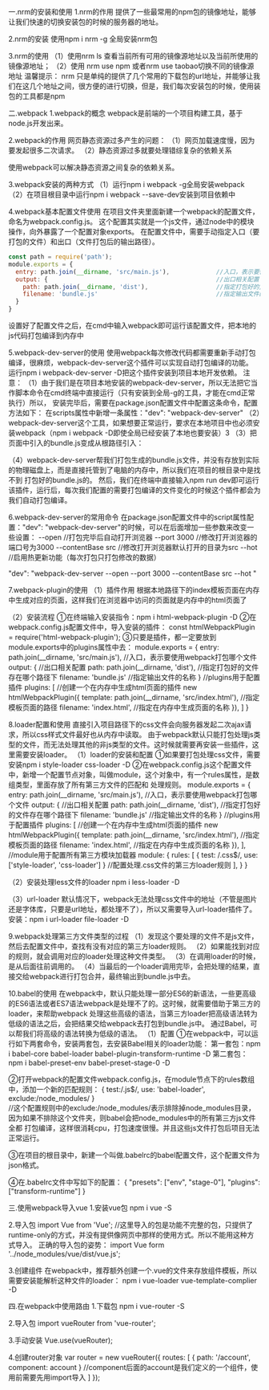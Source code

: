 一.nrm的安装和使用
1.nrm的作用
提供了一些最常用的npm包的镜像地址，能够让我们快速的切换安装包的时候的服务器的地址。

2.nrm的安装
使用npm i nrm -g 全局安装nrm包

3.nrm的使用
（1）使用nrm ls 查看当前所有可用的镜像源地址以及当前所使用的镜像源地址；
（2）使用 nrm use npm 或者nrm use taobao切换不同的镜像源地址
温馨提示：
nrm 只是单纯的提供了几个常用的下载包的url地址，并能够让我们在这几个地址之间，很方便的进行切换，但是，我们每次安装包的时候，使用装包的工具都是npm


二.webpack
1.webpack的概念
webpack是前端的一个项目构建工具，基于node.js开发出来。

2.webpack的作用
网页静态资源过多产生的问题：
（1）网页加载速度慢，因为要发起很多二次请求。
（2）静态资源过多就要处理错综复杂的依赖关系

使用webpack可以解决静态资源之间复杂的依赖关系。

3.webpack安装的两种方式
（1）运行npm i webpack -g全局安装webpack
（2）在项目根目录中运行npm i webpack --save-dev安装到项目依赖中

4.webpack基本配置文件使用
在项目文件夹里面新建一个webpack的配置文件，命名为webpack.config.js。
这个配置其实就是一个js文件，通过node中的模块操作，向外暴露了一个配置对象exports。
在配置文件中，需要手动指定入口（要打包的文件）和出口（文件打包后的输出路径）。
```javascript
const path = require('path');
module.exports = {
  entry: path.join(__dirname, 'src/main.js'),             //入口，表示要使用webpack打包哪个文件
  output: {                                               //出口相关配置
    path: path.join(__dirname, 'dist'),                   //指定打包好的文件存在哪个路径下
    filename: 'bundle.js'                                 //指定输出文件的名称
  }
}
```
设置好了配置文件之后，在cmd中输入webpack即可运行该配置文件，把本地的js代码打包编译到内存中

5.webpack-dev-server的使用
使用webpack每次修改代码都需要重新手动打包编译，很麻烦，webpack-dev-server这个插件可以实现自动打包编译的功能。
运行npm i webpack-dev-server -D把这个插件安装到项目本地开发依赖。
注意：
（1）由于我们是在项目本地安装的webpack-dev-server，所以无法把它当作脚本命令在cmd终端中直接运行（只有安装到全局-g的工具，才能在cmd正常执行）所以，
安装完毕后，需要在package.json配置文件中配置这条命令，配置方法如下：
在scripts属性中新增一条属性："dev": "webpack-dev-server"
（2）webpack-dev-server这个工具，如果想要正常运行，要求在本地项目中也必须安装webpack（npm i webpack -D即使全局已经安装了本地也要安装）3
（3）把页面中引入的bundle.js变成从根路径引入：
<script src="/bundle.js"></script>
（4）webpack-dev-server帮我们打包生成的bundle.js文件，并没有存放到实际的物理磁盘上，而是直接托管到了电脑的内存中，所以我们在项目的根目录中是找不到
打包好的bundle.js的。
然后，我们在终端中直接输入npm run dev即可运行该插件，运行后，每次我们配置的需要打包编译的文件变化的时候这个插件都会为我们自动打包编译。

6.webpack-dev-server的常用命令
在package.json配置文件中的script属性配置："dev": "webpack-dev-server"的时候，可以在后面增加一些参数来改变一些设置：
--open                //打包完毕后自动打开浏览器
--port 3000           //修改打开浏览器的端口号为3000
--contentBase src     //修改打开浏览器默认打开的目录为src
--hot                 //启用热更新功能（每次打包只打包修改的数据）

"dev": "webpack-dev-server --open --port 3000 --contentBase src --hot "

7.webpack-plugin的使用
 （1）插件作用
 根据本地路径下的index模板页面在内存中生成对应的页面，这样我们在浏览器中访问的页面就是内存中的html页面了
 
 （2）安装流程
 ①在终端输入安装指令：npm i html-webpack-plugin -D
 ②在webpack.config.js配置文件中，导入安装的插件：
 const htmlWebpackPlugin = require('html-webpack-plugin');
 ③只要是插件，都一定要放到module.exports中的plugins属性中去：
 module.exports = {
  entry: path.join(__dirname, 'src/main.js'),             //入口，表示要使用webpack打包哪个文件
  output: {                                               //出口相关配置
    path: path.join(__dirname, 'dist'),                   //指定打包好的文件存在哪个路径下
    filename: 'bundle.js'                                 //指定输出文件的名称
  }
  //plugins用于配置插件
  plugins: [
    //创建一个在内存中生成html页面的插件
    new htmlWebpackPlugin({
      template: path.join(__dirname, 'src/index.html'),    //指定模板页面的路径
      filename: 'index.html',                              //指定在内存中生成页面的名称
    }),
  ]
}
 
8.loader配置和使用
直接引入项目路径下的css文件会向服务器发起二次ajax请求，所以css样式文件最好也从内存中读取。
由于webpack默认只能打包处理js类型的文件，而无法处理其他的非js类型的文件。这时候就需要再安装一些插件，这里需要安装loader。
（1）loader的安装和配置
①如果要打包处理css文件，需要安装npm i style-loader css-loader -D
②在webpack.config.js这个配置文件中，新增一个配置节点对象，叫做module，这个对象中，有一个rules属性，是数组类型，里面存放了所有第三方文件的匹配和
处理规则。
 module.exports = {
  entry: path.join(__dirname, 'src/main.js'),             //入口，表示要使用webpack打包哪个文件
  output: {                                               //出口相关配置
    path: path.join(__dirname, 'dist'),                   //指定打包好的文件存在哪个路径下
    filename: 'bundle.js'                                 //指定输出文件的名称
  }
  //plugins用于配置插件
  plugins: [
    //创建一个在内存中生成html页面的插件
    new htmlWebpackPlugin({
      template: path.join(__dirname, 'src/index.html'),    //指定模板页面的路径
      filename: 'index.html',                              //指定在内存中生成页面的名称
    }),
  ],
  //module用于配置所有第三方模块加载器
  module: {
    rules: [
      { test: /\.css$/, use: ['style-loader', 'css-loader'] }   //配置处理.css文件的第三方loader规则
    ],
  }
}

（2）安装处理less文件的loader
npm i less-loader -D

（3）url-loader 
默认情况下，webpack无法处理css文件中的地址（不管是图片还是字体库，只要是url地址，都处理不了），所以又需要导入url-loader插件了。
安装：npm i url-loader file-loader -D
 

9.webpack处理第三方文件类型的过程
（1）发现这个要处理的文件不是js文件，然后去配置文件中，查找有没有对应的第三方loader规则。
（2）如果能找到对应的规则，就会调用对应的loader处理这种文件类型。
（3）在调用loader的时候，是从后面往前调用的。
（4）当最后的一个loader调用完毕，会把处理的结果，直接交给webpack进行打包合并，最终输出到bundle.js中去。


10.babel的使用
在webpack中，默认只能处理一部分ES6的新语法，一些更高级的ES6语法或者ES7语法webpack是处理不了的。这时候，就需要借助于第三方的loader，来帮助webpack
处理这些高级的语法，当第三方loader把高级语法转为低级的语法之后，会把结果交给webpack去打包到bundle.js中。
通过Babel，可以帮我们将高级的语法转换为低级的语法。
（1）配置
①在webpack中，可以运行如下两套命令，安装两套包，去安装Babel相关的loader功能：
第一套包：npm i babel-core babel-loader babel-plugin-transform-runtime -D
第二套包：npm i babel-preset-env babel-preset-stage-0 -D 

②打开webpack的配置文件webpack.config.js，在module节点下的rules数组中，添加一个新的匹配规则： 
{ test:/\.js$/, use: 'babel-loader', exclude:/node_modules/ }            
//这个配置规则中的exclude:/node_modules/表示排除掉node_modules目录，因为如果不排除这个文件夹，则babel会把node_modules中的所有第三方js文件全都
打包编译，这样很消耗cpu，打包速度很慢。并且这些js文件打包后项目无法正常运行。

③在项目的根目录中，新建一个叫做.babelrc的babel配置文件，这个配置文件为json格式。

④在.babelrc文件中写如下的配置：
{
  "presets": ["env", "stage-0"],
  "plugins": ["transform-runtime"]
}


三.使用webpack导入vue
1.安装vue包
npm i vue -S

2.导入包
import Vue from 'Vue';      //这里导入的包是功能不完整的包，只提供了runtime-only的方式，并没有提供像网页中那样的使用方式。所以不能用这种方式导入。
正确的导入包的姿势：
import Vue form '../node_modules/vue/dist/vue.js';

3.创建组件
在webpack中，推荐额外创建一个.vue的文件来存放组件模板，所以需要安装能解析这种文件的loader：
npm i vue-loader vue-template-complier -D
 
 
 四.在webpack中使用路由
 1.下载包
 npm i vue-router -S
 
 2.导入包
 import vueRouter from 'vue-router';
 
 3.手动安装
 Vue.use(vueRouter);
 
 4.创建router对象
 var router = new vueRouter({
  routes: [
    { path: '/account', component: account }                 //component后面的account是我们定义的一个组件，使用前需要先用import导入
  ]
 });

